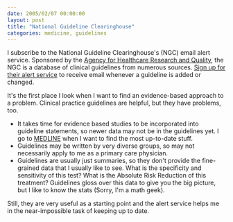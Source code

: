 ```yaml
---
date: 2005/02/07 00:00:00
layout: post
title: "National Guideline Clearinghouse"
categories: medicine, guidelines
---
```


I subscribe to the National Guideline Clearinghouse's (NGC) email alert service. Sponsored by the [Agency for Healthcare Research and Quality](http://www.ahrq.gov/), the NGC is a database of clinical guidelines from numerous sources. [Sign up for their alert service](http://www.guideline.gov/whatsnew/subscription.aspx) to receive email whenever a guideline is added or changed.

It's the first place I look when I want to find an evidence-based approach to a problem. Clinical practice guidelines are helpful, but they have problems, too.

- It takes time for evidence based studies to be incorporated into guideline statements, so newer data may not be in the guidelines yet. I go to [MEDLINE](http://www.ncbi.nlm.nih.gov/entrez/query.fcgi) when I want to find the most up-to-date stuff.
- Guidelines may be written by very diverse groups, so may not necessarily apply to me as a primary care physician.
- Guidelines are usually just summaries, so they don't provide the fine-grained data that I usually like to see. What is the specificity and sensitivity of this test? What is the Absolute Risk Reduction of this treatment? Guidelines gloss over this data to give you the big picture, but I like to know the stats (Sorry, I'm a math geek).

Still, they are very useful as a starting point and the alert service helps me in the near-impossible task of keeping up to date.
